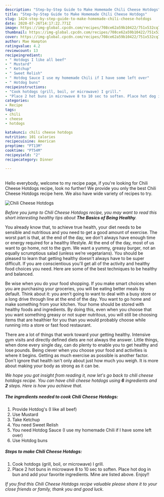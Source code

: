 ```yaml
---
description: "Step-by-Step Guide to Make Homemade Chili Cheese Hotdogs"
title: "Step-by-Step Guide to Make Homemade Chili Cheese Hotdogs"
slug: 1424-step-by-step-guide-to-make-homemade-chili-cheese-hotdogs
date: 2020-07-26T14:17:22.771Z
image: https://img-global.cpcdn.com/recipes/708ce62a59b10422/751x532cq70/chili-cheese-hotdogs-recipe-main-photo.jpg
thumbnail: https://img-global.cpcdn.com/recipes/708ce62a59b10422/751x532cq70/chili-cheese-hotdogs-recipe-main-photo.jpg
cover: https://img-global.cpcdn.com/recipes/708ce62a59b10422/751x532cq70/chili-cheese-hotdogs-recipe-main-photo.jpg
author: Mae Hampton
ratingvalue: 4.2
reviewcount: 13
recipeingredient:
- " Hotdogs I like all beef"
- " Mustard"
- " Ketchup"
- " Sweet Relish"
- " Hotdog Sauce I use my homemade Chili if I have some left over"
- " Hotdog buns"
recipeinstructions:
- "Cook hotdogs (grill, boil, or microwave) I grill."
- "Place 2 hot buns in microwave 8 to 10 sec to soften. Place hot dog in bun and add your favorite ingredients. Mine are listed above. Enjoy!!"
categories:
- Recipe
tags:
- chili
- cheese
- hotdogs

katakunci: chili cheese hotdogs 
nutrition: 101 calories
recipecuisine: American
preptime: "PT13M"
cooktime: "PT54M"
recipeyield: "2"
recipecategory: Dinner

---
```

<br>
Hello everybody, welcome to my recipe page, if you're looking for Chili Cheese Hotdogs recipe, look no further! We provide you only the best Chili Cheese Hotdogs recipe here. We also have wide variety of recipes to try.
<br>


![Chili Cheese Hotdogs](https://img-global.cpcdn.com/recipes/708ce62a59b10422/751x532cq70/chili-cheese-hotdogs-recipe-main-photo.jpg)

<i>Before you jump to Chili Cheese Hotdogs recipe, you may want to read this short interesting healthy tips about <strong>The Basics of Being Healthy</strong>.</i>

You already know that, to achieve true health, your diet needs to be sensible and nutritious and you need to get a good amount of exercise. The worst part is that, at the end of the day, we don't always have enough time or energy required for a healthy lifestyle. At the end of the day, most of us want to go home, not to the gym. We want a yummy, greasy burger, not an equally scrumptious salad (unless we’re vegetarians). You should be pleased to learn that getting healthy doesn't always have to be super difficult. If you are conscientious you'll get all of the activity and healthy food choices you need. Here are some of the best techniques to be healthy and balanced.

Be wise when you do your food shopping. If you make smart choices when you are purchasing your groceries, you will be eating better meals by default. Think about it: you aren’t going to want to deal with a busy store or a long drive through line at the end of the day. You want to go home and make something from your kitchen. Your home should be stored with healthy foods and ingredients. By doing this, even when you choose that you want something greasy or not super nutritous, you will still be choosing items that are healthier for you than you would probably choose while running into a store or fast food restaurant.

There are a lot of things that work toward your getting healthy. Intensive gym visits and directly defined diets are not always the answer. Little things, when done every single day, can do plenty to enable you to get healthy and lose pounds. Being clever when you choose your food and activities is where it begins. Getting as much exercise as possible is another factor. Don't ignore that health isn't only about just how much you weigh. It is more about making your body as strong as it can be. 


<i>We hope you got insight from reading it, now let's go back to chili cheese hotdogs recipe. You can have chili cheese hotdogs using <strong>6</strong> ingredients and <strong>2</strong> steps. Here is how you achieve that.
</i>

##### The ingredients needed to cook Chili Cheese Hotdogs:

1. Provide  Hotdog&#39;s (I like all beef)
1. Use  Mustard
1. Take  Ketchup
1. You need  Sweet Relish
1. You need  Hotdog Sauce (I use my homemade Chili if I have some left over)
1. Use  Hotdog buns


##### Steps to make Chili Cheese Hotdogs:

1. Cook hotdogs (grill, boil, or microwave) I grill.
1. Place 2 hot buns in microwave 8 to 10 sec to soften. Place hot dog in bun and add your favorite ingredients. Mine are listed above. Enjoy!!


<i>If you find this Chili Cheese Hotdogs recipe valuable please share it to your close friends or family, thank you and good luck.</i>
